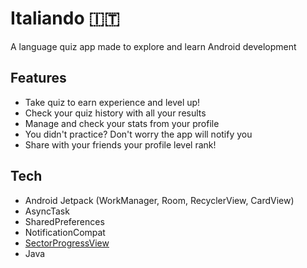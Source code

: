 # Italiando 🇮🇹
A language quiz app made to explore and learn Android development

## Features

- Take quiz to earn experience and level up!
- Check your quiz history with all your results
- Manage and check your stats from your profile
- You didn't practice? Don't worry the app will notify you
- Share with your friends your profile level rank!

## Tech

- Android Jetpack (WorkManager, Room, RecyclerView, CardView)
- AsyncTask
- SharedPreferences
- NotificationCompat
- [SectorProgressView]
- Java


[SectorProgressView]: <https://github.com/timqi/SectorProgressView>
